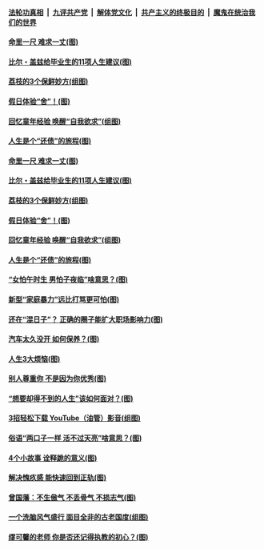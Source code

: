

####  [法轮功真相](../../../../basic/blob/master/README.md?t=06212302) &nbsp;|&nbsp; [九评共产党](../../../../9ping.md/blob/master/README.md?t=06212302) &nbsp;|&nbsp; [解体党文化](../../../../jtdwh.md/blob/master/README.md?t=06212302)  &nbsp;|&nbsp; [共产主义的终极目的](../../../../gczydzjmd.md/blob/master/README.md?t=06212302) &nbsp;|&nbsp; [魔鬼在统治我们的世界](../../../../mgztzwmdsj.md/blob/master/README.md?t=06212302) 

#### [命里一尺 难求一丈(图)](../pages/p8/936782.md?t=06212302) 

#### [比尔・盖兹给毕业生的11项人生建议(图)](../pages/p8/936231.md?t=06212302) 

#### [荔枝的3个保鲜妙方(组图)](../pages/p8/936950.md?t=06212302) 

#### [假日体验“舍”！(图)](../pages/p8/937183.md?t=06212302) 

#### [回忆童年经验 唤醒“自我欲求”(组图)](../pages/p8/937082.md?t=06212302) 

#### [人生是个“还债”的旅程(图)](../pages/p8/936768.md?t=06212302) 

#### [命里一尺 难求一丈(图)](../pages/p8/936782.md?t=06212302) 

#### [比尔・盖兹给毕业生的11项人生建议(图)](../pages/p8/936231.md?t=06212302) 

#### [荔枝的3个保鲜妙方(组图)](../pages/p8/936950.md?t=06212302) 

#### [假日体验“舍”！(图)](../pages/p8/937183.md?t=06212302) 

#### [回忆童年经验 唤醒“自我欲求”(组图)](../pages/p8/937082.md?t=06212302) 

#### [人生是个“还债”的旅程(图)](../pages/p8/936768.md?t=06212302) 

#### [“女怕午时生 男怕子夜临”啥意思？(图)](../pages/p8/937081.md?t=06212302) 

#### [新型“家庭暴力”远比打骂更可怕(图)](../pages/p8/936230.md?t=06212302) 

#### [还在“混日子”？ 正确的圈子能扩大职场影响力(图)](../pages/p8/937049.md?t=06212302) 

#### [汽车太久没开 如何保养？(图)](../pages/p8/937035.md?t=06212302) 

#### [人生3大烦恼(图)](../pages/p8/936959.md?t=06212302) 

#### [别人尊重你 不是因为你优秀(图)](../pages/p8/936253.md?t=06212302) 

#### [“想要却得不到的人生”该如何面对？(图)](../pages/p8/936933.md?t=06212302) 

#### [3招轻松下载 YouTube（油管）影音(组图)](../pages/p8/936922.md?t=06212302) 

#### [俗语“两口子一样 活不过天亮”啥意思？(图)](../pages/p8/936917.md?t=06212302) 

#### [4个小故事 诠释跪的意义(图)](../pages/p8/936353.md?t=06212302) 

#### [解决愧疚感 能快速回到正轨(图)](../pages/p8/936834.md?t=06212302) 

#### [曾国藩：不生傲气 不丢骨气 不损志气(图)](../pages/p8/936248.md?t=06212302) 

#### [一个洗脑风气盛行 面目全非的古老国度(组图)](../pages/p8/936759.md?t=06212302) 

#### [缪可馨的老师 你是否还记得执教的初心？(图)](../pages/p8/936737.md?t=06212302) 


